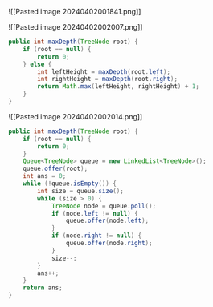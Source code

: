 ![[Pasted image 20240402001841.png]]

![[Pasted image 20240402002007.png]]
```java
public int maxDepth(TreeNode root) {
	if (root == null) {
		return 0;
	} else {
		int leftHeight = maxDepth(root.left);
		int rightHeight = maxDepth(root.right);
		return Math.max(leftHeight, rightHeight) + 1;
	}
}
```
![[Pasted image 20240402002014.png]]

```java
public int maxDepth(TreeNode root) {
	if (root == null) {
		return 0;
	}
	Queue<TreeNode> queue = new LinkedList<TreeNode>();
	queue.offer(root);
	int ans = 0;
	while (!queue.isEmpty()) {
		int size = queue.size();
		while (size > 0) {
			TreeNode node = queue.poll();
			if (node.left != null) {
				queue.offer(node.left);
			}
			if (node.right != null) {
				queue.offer(node.right);
			}
			size--;
		}
		ans++;
	}
	return ans;
}
```